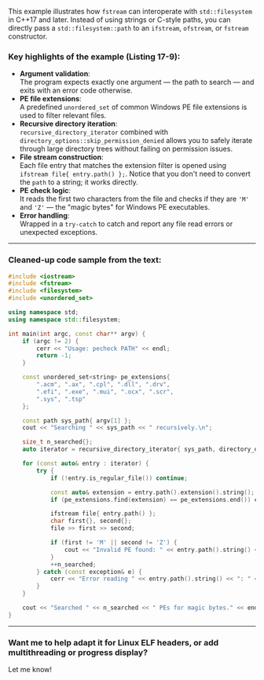 This example illustrates how `fstream` can interoperate with `std::filesystem` in C++17 and later. Instead of using strings or C-style paths, you can directly pass a `std::filesystem::path` to an `ifstream`, `ofstream`, or `fstream` constructor.  

### Key highlights of the example (Listing 17-9):
- **Argument validation**:  
  The program expects exactly one argument — the path to search — and exits with an error code otherwise.  
- **PE file extensions**:  
  A predefined `unordered_set` of common Windows PE file extensions is used to filter relevant files.  
- **Recursive directory iteration**:  
  `recursive_directory_iterator` combined with `directory_options::skip_permission_denied` allows you to safely iterate through large directory trees without failing on permission issues.  
- **File stream construction**:  
  Each file entry that matches the extension filter is opened using `ifstream file{ entry.path() };`. Notice that you don't need to convert the `path` to a string; it works directly.  
- **PE check logic**:  
  It reads the first two characters from the file and checks if they are `'M'` and `'Z'` — the "magic bytes" for Windows PE executables.  
- **Error handling**:  
  Wrapped in a `try-catch` to catch and report any file read errors or unexpected exceptions.  

---

### Cleaned-up code sample from the text:
```cpp
#include <iostream>
#include <fstream>
#include <filesystem>
#include <unordered_set>

using namespace std;
using namespace std::filesystem;

int main(int argc, const char** argv) {
    if (argc != 2) {
        cerr << "Usage: pecheck PATH" << endl;
        return -1;
    }

    const unordered_set<string> pe_extensions{
        ".acm", ".ax", ".cpl", ".dll", ".drv",
        ".efi", ".exe", ".mui", ".ocx", ".scr",
        ".sys", ".tsp"
    };

    const path sys_path{ argv[1] };
    cout << "Searching " << sys_path << " recursively.\n";

    size_t n_searched{};
    auto iterator = recursive_directory_iterator{ sys_path, directory_options::skip_permission_denied };

    for (const auto& entry : iterator) {
        try {
            if (!entry.is_regular_file()) continue;

            const auto& extension = entry.path().extension().string();
            if (pe_extensions.find(extension) == pe_extensions.end()) continue;

            ifstream file{ entry.path() };
            char first{}, second{};
            file >> first >> second;

            if (first != 'M' || second != 'Z') {
                cout << "Invalid PE found: " << entry.path().string() << "\n";
            }
            ++n_searched;
        } catch (const exception& e) {
            cerr << "Error reading " << entry.path().string() << ": " << e.what() << endl;
        }
    }

    cout << "Searched " << n_searched << " PEs for magic bytes." << endl;
}
```

---

### Want me to help adapt it for Linux ELF headers, or add multithreading or progress display?  
Let me know!